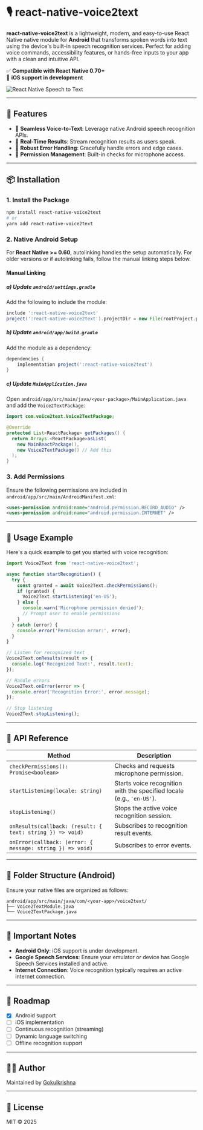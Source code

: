 # 🎙️ react-native-voice2text

**react-native-voice2text** is a lightweight, modern, and easy-to-use React Native native module for **Android** that transforms spoken words into text using the device's built-in speech recognition services. Perfect for adding voice commands, accessibility features, or hands-free inputs to your app with a clean and intuitive API.

✅ **Compatible with React Native 0.70+**  
🚧 **iOS support in development**

![React Native Speech to Text](https://blog.logrocket.com/wp-content/uploads/2022/12/build-a-react-native-speech-to-text-dictation-app-nocdn.png)  

---

## 🌟 Features

- 🎤 **Seamless Voice-to-Text**: Leverage native Android speech recognition APIs.
- 🔄 **Real-Time Results**: Stream recognition results as users speak.
- 🚫 **Robust Error Handling**: Gracefully handle errors and edge cases.
- 🔐 **Permission Management**: Built-in checks for microphone access.

---

## 📦 Installation

### 1. Install the Package

```bash
npm install react-native-voice2text
# or
yarn add react-native-voice2text
```

### 2. Native Android Setup

For **React Native >= 0.60**, autolinking handles the setup automatically. For older versions or if autolinking fails, follow the manual linking steps below.

#### Manual Linking

##### a) Update `android/settings.gradle`
Add the following to include the module:

```gradle
include ':react-native-voice2text'
project(':react-native-voice2text').projectDir = new File(rootProject.projectDir, '../node_modules/react-native-voice2text/android')
```

##### b) Update `android/app/build.gradle`
Add the module as a dependency:

```gradle
dependencies {
    implementation project(':react-native-voice2text')
}
```

##### c) Update `MainApplication.java`
Open `android/app/src/main/java/<your-package>/MainApplication.java` and add the `Voice2TextPackage`:

```java
import com.voice2text.Voice2TextPackage;

@Override
protected List<ReactPackage> getPackages() {
  return Arrays.<ReactPackage>asList(
    new MainReactPackage(),
    new Voice2TextPackage() // Add this
  );
}
```

### 3. Add Permissions

Ensure the following permissions are included in `android/app/src/main/AndroidManifest.xml`:

```xml
<uses-permission android:name="android.permission.RECORD_AUDIO" />
<uses-permission android:name="android.permission.INTERNET" />
```

---

## 📱 Usage Example

Here's a quick example to get you started with voice recognition:

```javascript
import Voice2Text from 'react-native-voice2text';

async function startRecognition() {
  try {
    const granted = await Voice2Text.checkPermissions();
    if (granted) {
      Voice2Text.startListening('en-US');
    } else {
      console.warn('Microphone permission denied');
      // Prompt user to enable permissions
    }
  } catch (error) {
    console.error('Permission error:', error);
  }
}

// Listen for recognized text
Voice2Text.onResults(result => {
  console.log('Recognized Text:', result.text);
});

// Handle errors
Voice2Text.onError(error => {
  console.error('Recognition Error:', error.message);
});

// Stop listening
Voice2Text.stopListening();
```

---

## 🧪 API Reference

| Method | Description |
| --- | --- |
| `checkPermissions(): Promise<boolean>` | Checks and requests microphone permission. |
| `startListening(locale: string)` | Starts voice recognition with the specified locale (e.g., `'en-US'`). |
| `stopListening()` | Stops the active voice recognition session. |
| `onResults(callback: (result: { text: string }) => void)` | Subscribes to recognition result events. |
| `onError(callback: (error: { message: string }) => void)` | Subscribes to error events. |

---

## 📂 Folder Structure (Android)

Ensure your native files are organized as follows:

```
android/app/src/main/java/com/<your-app>/voice2text/
├── Voice2TextModule.java
└── Voice2TextPackage.java
```

---

## 🧠 Important Notes

- **Android Only**: iOS support is under development.
- **Google Speech Services**: Ensure your emulator or device has Google Speech Services installed and active.
- **Internet Connection**: Voice recognition typically requires an active internet connection.

---

## 🚀 Roadmap

- [x] Android support
- [ ] iOS implementation
- [ ] Continuous recognition (streaming)
- [ ] Dynamic language switching
- [ ] Offline recognition support

---

## 👨‍💻 Author

Maintained by [Gokulkrishna](https://github.com/GokulKir)

---

## 📄 License

MIT © 2025